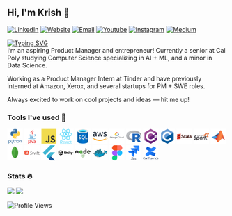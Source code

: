 ## Hi, I'm Krish 👋
<p>
  <a href="https://www.linkedin.com/in/krishnanshu" target="_blank"><img alt="LinkedIn" src="https://img.shields.io/badge/linkedin-%230077B5.svg?&style=for-the-badge&logo=linkedin&logoColor=white" /></a> 
  <a href="https://krishnanshu.netlify.app" target="_blank"><img alt="Website" src="https://img.shields.io/badge/website-%231DA1F2.svg?&style=for-the-badge&logo=Google-Chrome&logoColor=white" /></a>
  <a href="mailto:krishnanshu@gmail.com" target="_blank"><img alt="Email" src="https://img.shields.io/badge/Gmail-c14438?&style=for-the-badge&logo=Gmail&logoColor=white" /></a> 
  <a href="https://github.com/thmsgbrt" target="_blank"><img alt="Youtube" src="https://img.shields.io/badge/Youtube-FF0000?&style=for-the-badge&logo=Youtube&logoColor=white" /></a> 
  <a href="https://github.com/thmsgbrt" target="_blank"><img alt="Instagram" src="https://img.shields.io/badge/Instagram-833ab4?&style=for-the-badge&logo=instagram&logoColor=white" /></a> 
  <a href="https://medium.com/@krishnanshu" target="_blank"><img alt="Medium" src="https://img.shields.io/badge/medium-%2312100E.svg?&style=for-the-badge&logo=medium&logoColor=white" /></a>
</p>


[![Typing SVG](https://readme-typing-svg.demolab.com?font=Fira+Code&size=24&pause=1000&width=435&height=38&lines=Product+Manager;Entrepreneur+%26+Developer;AI+%26+Machine+Learning+Enthusiast;Always+Innovating)](https://git.io/typing-svg)\
I’m an aspiring Product Manager and entrepreneur! Currently a senior at Cal Poly studying Computer Science specializing in AI + ML, and a minor in Data Science. 

Working as a Product Manager Intern at Tinder and have previously interned at Amazon, Xerox, and several startups for PM + SWE roles.

Always excited to work on cool projects and ideas — hit me up!


<h3>Tools I've used 🔨</h3>
<p>
  <img src="https://raw.githubusercontent.com/devicons/devicon/master/icons/python/python-original-wordmark.svg" alt="python" width="35" height="35" />
  <img src="https://raw.githubusercontent.com/devicons/devicon/master/icons/java/java-original-wordmark.svg" alt="java" width="35" height="35" />
  <img src="https://raw.githubusercontent.com/devicons/devicon/master/icons/javascript/javascript-original.svg" alt="javascript" width="35" height="35" />
  <img src="https://raw.githubusercontent.com/devicons/devicon/master/icons/react/react-original-wordmark.svg" alt="react" width="35" height="35" />
  <img src="https://raw.githubusercontent.com/devicons/devicon/master/icons/azuresqldatabase/azuresqldatabase-original.svg" alt="sql" width="35" height="35" />
  <img src="https://raw.githubusercontent.com/devicons/devicon/master/icons/amazonwebservices/amazonwebservices-original-wordmark.svg" alt="aws" width="35" height="35" />
  <img src="https://raw.githubusercontent.com/devicons/devicon/master/icons/googlecloud/googlecloud-original-wordmark.svg" alt="googlecloud" width="35" height="35" />
  <img src="https://raw.githubusercontent.com/devicons/devicon/master/icons/r/r-original.svg" alt="r" width="35" height="35" />
  <img src="https://raw.githubusercontent.com/devicons/devicon/master/icons/csharp/csharp-original.svg" alt="c#" width="35" height="35" />
  <img src="https://raw.githubusercontent.com/devicons/devicon/master/icons/c/c-original.svg" alt="c" width="35" height="35" />
  <img src="https://raw.githubusercontent.com/devicons/devicon/master/icons/scala/scala-original-wordmark.svg" alt="scala" width="35" height="35" />
  <img src="https://raw.githubusercontent.com/devicons/devicon/master/icons/apachespark/apachespark-original-wordmark.svg" alt="spark" width="35" height="35" />
  <img src="https://raw.githubusercontent.com/devicons/devicon/master/icons/matlab/matlab-original.svg" alt="matlab" width="35" height="35" />
  <img src="https://raw.githubusercontent.com/devicons/devicon/master/icons/mongodb/mongodb-original.svg" alt="mongodb" width="35" height="35" />
  <img src="https://raw.githubusercontent.com/devicons/devicon/master/icons/swift/swift-original-wordmark.svg" alt="swift" width="35" height="35" />
  <img src="https://raw.githubusercontent.com/devicons/devicon/master/icons/flutter/flutter-original.svg" alt="flutter" width="35" height="35" />
  <img src="https://raw.githubusercontent.com/devicons/devicon/master/icons/unity/unity-original-wordmark.svg" alt="unity" width="35" height="35" />
  <img src="https://raw.githubusercontent.com/devicons/devicon/master/icons/nodejs/nodejs-original-wordmark.svg" alt="nodejs" width="35" height="35" />
  <img src="https://raw.githubusercontent.com/devicons/devicon/master/icons/docker/docker-original.svg" alt="docker" width="35" height="35" />
  <img src="https://raw.githubusercontent.com/devicons/devicon/master/icons/figma/figma-original.svg" alt="figma" width="35" height="35" />
  <img src="https://raw.githubusercontent.com/devicons/devicon/master/icons/jira/jira-original-wordmark.svg" alt="jira" width="35" height="35" />
  <img src="https://raw.githubusercontent.com/devicons/devicon/master/icons/confluence/confluence-original-wordmark.svg" alt="confluence" width="35" height="35" />
</p>

<h3>Stats 🔥</h3>
  <p>
    <img src="https://github-readme-streak-stats-9m8ugfa77-denvercoder1.vercel.app/?user=Krishnanshu-Gupta&theme=monokai-metallian&hide_border=true" height="192px"/>
    <img src="https://denvercoder1-github-readme-stats.vercel.app/api/top-langs/?username=Krishnanshu-Gupta&langs_count=8&layout=compact&theme=react&hide_border=true&bg_color=1F222E&title_color=F85D7F&icon_color=F8D866&hide=Jupyter%20Notebook,Roff" height="192px"/>
  </p>
  
  ![Profile Views](https://komarev.com/ghpvc/?username=Krishnanshu)


<!--
**Krishnanshu-Gupta/Krishnanshu-Gupta** is a ✨ _special_ ✨ repository because its `README.md` (this file) appears on your GitHub profile.

Here are some ideas to get you started:

- 🔭 I’m currently working on ...
- 🌱 I’m currently learning ...
- 👯 I’m looking to collaborate on ...
- 🤔 I’m looking for help with ...
- 💬 Ask me about ...
- 📫 How to reach me: ...
- 😄 Pronouns: ...
- ⚡ Fun fact: ...
-->

